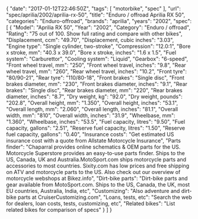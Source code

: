{
    "date": "2017-01-12T22:46:50Z",
    "tags": [
        "motorbike",
        "spec"
    ],
    "url": "spec\/aprilia\/2002\/aprilia-rx-50",
    "title": "Enduro \/ offroad Aprilia RX 50",
    "categories": "Enduro-offroad",
    "brands": "aprilia",
    "years": "2002",
    "spec": [
        {
            "Model": "Aprilia RX 50",
            "Year": "2002",
            "Category": "Enduro \/ offroad",
            "Rating": "75 out of 100. Show full rating and compare with other bikes",
            "Displacement, ccm": "49.70",
            "Displacement, cubic inches": "3.03",
            "Engine type": "Single cylinder, two-stroke",
            "Compression": "12.0:1",
            "Bore x stroke, mm": "40.3 x 39.0",
            "Bore x stroke, inches": "1.6 x 1.5",
            "Fuel system": "Carburettor",
            "Cooling system": "Liquid",
            "Gearbox": "6-speed",
            "Front wheel travel, mm": "250",
            "Front wheel travel, inches": "9.8",
            "Rear wheel travel, mm": "260",
            "Rear wheel travel, inches": "10.2",
            "Front tyre": "80\/90-21",
            "Rear tyre": "110\/80-18",
            "Front brakes": "Single disc",
            "Front brakes diameter, mm": "230",
            "Front brakes diameter, inches": "9.1",
            "Rear brakes": "Single disc",
            "Rear brakes diameter, mm": "220",
            "Rear brakes diameter, inches": "8.7",
            "Dry weight, kg": "92.0",
            "Dry weight, pounds": "202.8",
            "Overall height, mm": "1.350",
            "Overall height, inches": "53.1",
            "Overall length, mm": "2.060",
            "Overall length, inches": "81.1",
            "Overall width, mm": "810",
            "Overall width, inches": "31.9",
            "Wheelbase, mm": "1.360",
            "Wheelbase, inches": "53.5",
            "Fuel capacity, litres": "9.50",
            "Fuel capacity, gallons": "2.51",
            "Reserve fuel capacity, litres": "1.50",
            "Reserve fuel capacity, gallons": "0.40",
            "Insurance costs": "Get estimated US insurance cost with a quote from Allstate Motorcycle Insurance",
            "Parts finder": "Chaparral provides online schematics & OEM parts for the US.   Motorcycle Superstore provides an easy-to-use parts finder. Ships to the US, Canada, UK and Australia.MotoSport.com ships motorcycle parts and accessories to most countries.    Sixity.com has low prices and free shipping on ATV and motorcycle parts to the US. Also check out our overview of motorcycle webshops at Bikez.info",
            "Dirt-bike parts": "Dirt-bike parts and gear available from MotoSport.com. Ships to the US, Canada, the UK, most EU countries, Australia, India, etc",
            "Customizing": "Also adventure and dirt-bike parts at CruiserCustomizing.com",
            "Loans, tests, etc": "Search the web for dealers, loan costs, tests, customizing, etc",
            "Related bikes": "List related bikes for comparison of specs"
        }
    ]
}